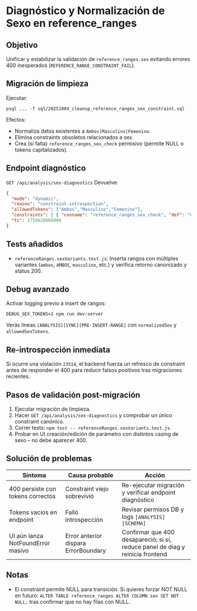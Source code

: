 # Diagnóstico y Normalización de Sexo en reference_ranges

## Objetivo
Unificar y estabilizar la validación de `reference_ranges.sex` evitando errores 400 inesperados (`REFERENCE_RANGE_CONSTRAINT_FAIL`).

## Migración de limpieza
Ejecutar:
```
psql ... -f sql/20251004_cleanup_reference_ranges_sex_constraint.sql
```
Efectos:
- Normaliza datos existentes a `Ambos|Masculino|Femenino`.
- Elimina constraints obsoletos relacionados a sex.
- Crea (si falta) `reference_ranges_sex_check` permisivo (permite NULL o tokens capitalizados).

## Endpoint diagnóstico
`GET /api/analysis/sex-diagnostics`
Devuelve:
```json
{
  "mode": "dynamic",
  "reason": "constraint-introspection",
  "allowedTokens": ["Ambos","Masculino","Femenino"],
  "constraints": [ { "conname": "reference_ranges_sex_check", "def": "CHECK ((sex IS NULL) OR (sex = ANY (ARRAY['Ambos'::text,'Masculino'::text,'Femenino'::text])))" } ],
  "ts": 1759620000000
}
```

## Tests añadidos
- `referenceRanges.sexVariants.test.js`: Inserta rangos con múltiples variantes (`ambos`, `AMBOS`, `masculino`, etc.) y verifica retorno canonizado y status 200.

## Debug avanzado
Activar logging previo a insert de rangos:
```
DEBUG_SEX_TOKENS=1 npm run dev:server
```
Verás líneas `[ANALYSIS][SYNC][PRE-INSERT-RANGE]` con `normalizedSex` y `allowedSexTokens`.

## Re-introspección inmediata
Si ocurre una violación `23514`, el backend fuerza un refresco de constraint antes de responder el 400 para reducir falsos positivos tras migraciones recientes.

## Pasos de validación post-migración
1. Ejecutar migración de limpieza.
2. Hacer `GET /api/analysis/sex-diagnostics` y comprobar un único constraint canónico.
3. Correr tests: `npm test -- referenceRanges.sexVariants.test.js`.
4. Probar en UI creación/edición de parámetro con distintos casing de sexo – no debe aparecer 400.

## Solución de problemas
| Síntoma | Causa probable | Acción |
|--------|----------------|--------|
| 400 persiste con tokens correctos | Constraint viejo sobrevivió | Re-ejecutar migración y verificar endpoint diagnóstico |
| Tokens vacíos en endpoint | Falló introspección | Revisar permisos DB y logs `[ANALYSIS][SCHEMA]` |
| UI aún lanza NotFoundError masivo | Error anterior dispara ErrorBoundary | Confirmar que 400 desapareció; si sí, reduce panel de diag y reinicia frontend |

## Notas
- El constraint permite NULL para transición. Si quieres forzar NOT NULL en futuro: `ALTER TABLE reference_ranges ALTER COLUMN sex SET NOT NULL;` tras confirmar que no hay filas con NULL.
